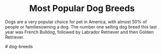 <div align="center">
  <h1>Most Popular Dog Breeds</h1>
</div>

<p>Dogs are a very popular choice for pet in America, with almost 50% of people or familiesowning a dog. The number one selling dog breed this last year was French Bulldog, followed by Labrador Retriever and then Golden Retriever.</p>
# dog-breeds
